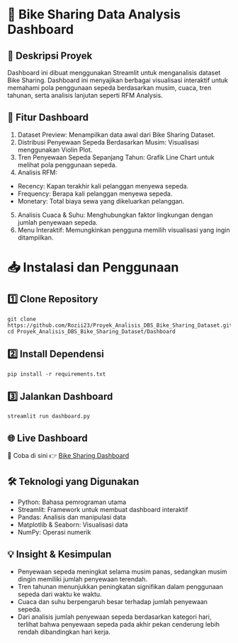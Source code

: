 # 🚴 Bike Sharing Data Analysis Dashboard
## 📌 Deskripsi Proyek
Dashboard ini dibuat menggunakan Streamlit untuk menganalisis dataset Bike Sharing. Dashboard ini menyajikan berbagai visualisasi interaktif untuk memahami pola penggunaan sepeda berdasarkan musim, cuaca, tren tahunan, serta analisis lanjutan seperti RFM Analysis.
## 🚀 Fitur Dashboard
1. Dataset Preview: Menampilkan data awal dari Bike Sharing Dataset.
2. Distribusi Penyewaan Sepeda Berdasarkan Musim: Visualisasi menggunakan Violin Plot.
3. Tren Penyewaan Sepeda Sepanjang Tahun: Grafik Line Chart untuk melihat pola penggunaan sepeda.
4. Analisis RFM:
 - Recency: Kapan terakhir kali pelanggan menyewa sepeda.
 - Frequency: Berapa kali pelanggan menyewa sepeda.
 - Monetary: Total biaya sewa yang dikeluarkan pelanggan.
5. Analisis Cuaca & Suhu: Menghubungkan faktor lingkungan dengan jumlah penyewaan sepeda.
6. Menu Interaktif: Memungkinkan pengguna memilih visualisasi yang ingin ditampilkan.
# 📥 Instalasi dan Penggunaan
## 1️⃣ Clone Repository
```
git clone https://github.com/Rozii23/Proyek_Analisis_DBS_Bike_Sharing_Dataset.git
cd Proyek_Analisis_DBS_Bike_Sharing_Dataset/Dashboard
```
## 2️⃣ Install Dependensi
```
pip install -r requirements.txt
```
## 3️⃣ Jalankan Dashboard
```
streamlit run dashboard.py
```
## 🌐 Live Dashboard
🚀 Coba di sini 👉 [Bike Sharing Dashboard](https://drjkoml6hyoehrqgarsdna.streamlit.app/)

## 🛠 Teknologi yang Digunakan
- Python: Bahasa pemrograman utama
- Streamlit: Framework untuk membuat dashboard interaktif
- Pandas: Analisis dan manipulasi data
- Matplotlib & Seaborn: Visualisasi data
- NumPy: Operasi numerik
## 💡 Insight & Kesimpulan
- Penyewaan sepeda meningkat selama musim panas, sedangkan musim dingin memiliki jumlah penyewaan terendah.
- Tren tahunan menunjukkan peningkatan signifikan dalam penggunaan sepeda dari waktu ke waktu.
- Cuaca dan suhu berpengaruh besar terhadap jumlah penyewaan sepeda.
- Dari analisis jumlah penyewaan sepeda berdasarkan kategori hari, terlihat bahwa penyewaan sepeda pada akhir pekan cenderung lebih rendah dibandingkan hari kerja.
